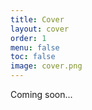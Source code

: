 ```yaml
---
title: Cover
layout: cover
order: 1
menu: false
toc: false
image: cover.png
---
```


Coming soon...
